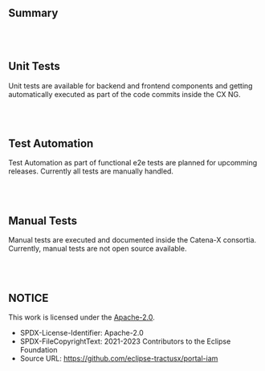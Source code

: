 ## Summary

<br>
<br>

## Unit Tests

Unit tests are available for backend and frontend components and getting automatically executed as part of the code commits inside the CX NG.

<br>
<br>

## Test Automation

Test Automation as part of functional e2e tests are planned for upcomming releases.
Currently all tests are manually handled.

<br>
<br>

## Manual Tests

Manual tests are executed and documented inside the Catena-X consortia. Currently, manual tests are not open source available.

<br>
<br>

## NOTICE

This work is licensed under the [Apache-2.0](https://www.apache.org/licenses/LICENSE-2.0).

- SPDX-License-Identifier: Apache-2.0
- SPDX-FileCopyrightText: 2021-2023 Contributors to the Eclipse Foundation
- Source URL: https://github.com/eclipse-tractusx/portal-iam
